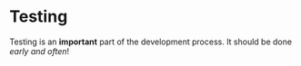 # Testing
Testing is an **important** part of the development process.  It should be done *early and often*!